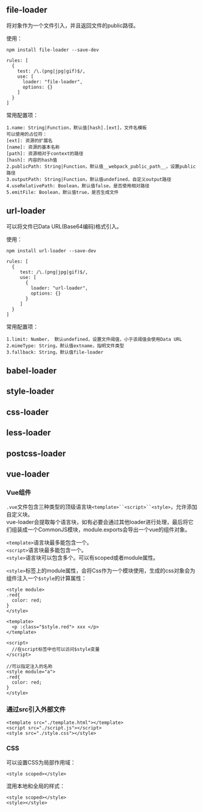 ## file-loader
将对象作为一个文件引入，并且返回文件的public路径。  

使用：  
```
npm install file-loader --save-dev

rules: [
  {
    test: /\.(png|jpg|gif)$/,
    use: [
      loader: "file-loader",
      options: {}
    ]
  }
]
```

常用配置项：  
```
1.name: String|Function，默认值[hash].[ext]，文件名模板
可以使用的占位符：
[ext]: 资源的扩展名
[name]: 资源的基本名称
[path]: 资源相对于context的路径
[hash]: 内容的hash值
2.publicPath: String|Function，默认值__webpack_public_path__，设置public路径
3.outputPath: String|Function，默认值undefined，自定义output路径
4.useRelativePath: Boolean，默认值false，是否使用相对路径
5.emitFile: Boolean，默认值true，是否生成文件
```

## url-loader
可以将文件已Data URL(Base64编码)格式引入。

使用：  
```
npm install url-loader --save-dev

rules: [
  {
     test: /\.(png|jpg|gif)$/,
     use: [
       {
         loader: "url-loader",
         options: {}
       }
     ]
  }
]
```  

常用配置项：  
```
1.limit: Number， 默认undefined，设置文件阈值，小于该阈值会使用Data URL
2.mimeType: String，默认值extname，指明文件类型
3.fallback: String，默认值file-loader
```

## babel-loader


## style-loader

## css-loader

## less-loader

## postcss-loader



## vue-loader
### Vue组件
`.vue`文件包含三种类型的顶级语言块`<template>``<script>``<style>`，允许添加自定义块。  
vue-loader会提取每个语言块，如有必要会通过其他loader进行处理，最后将它们组装成一个CommonJS模块，module.exports会导出一个vue的组件对象。  

`<template>`语言块最多能包含一个。  
`<script>`语言块最多能包含一个。  
`<style>`语言块可以包含多个。可以有scoped或者module属性。

`<style>`标签上的module属性，会将Css作为一个模块使用，生成的css对象会为组件注入一个`$style`的计算属性：    
```
<style module>
.red{
  color: red;
}
</style>

<template>
  <p :class="$style.red"> xxx </p>
</template>

<script>
  //在script标签中也可以访问$style变量
</script>

//可以指定注入的名称
<style module="a">
.red{
  color: red;
}
</style>

```

### 通过src引入外部文件
```
<template src="./template.html"></template>
<script src="./script.js"></script>
<style src="./style.css"></style>
```

### CSS
可以设置CSS为局部作用域：  
```
<style scoped></style>
```

混用本地和全局的样式：  
```
<style scoped></style>
<style></style>
```


